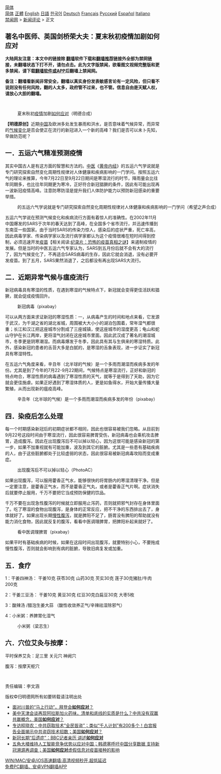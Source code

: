  <!-- 面包屑导航 --> <div class="breadcrumb"><!-- GTranslate: https://gtranslate.io/ -->  <div class="switcher notranslate">  <div class="selected">  <a href="#" onclick="return false;"> 简体</a>  </div>  <div class="option">  <a href="https://www.bannedbook.org" onclick="doGTranslate('zh-CN|zh-CN');jQuery('div.switcher div.selected a').html(jQuery(this).html());return false;" title="简体中文" class="nturl selected"> 简体</a>  <a href="https://www.bannedbook.org/zh-tw/" onclick="doGTranslate('zh-CN|zh-TW');jQuery('div.switcher div.selected a').html(jQuery(this).html());return false;" title="繁體中文" class="nturl"> 正體</a>  <a href="https://www.bannedbook.org/en/" onclick="doGTranslate('zh-CN|en');jQuery('div.switcher div.selected a').html(jQuery(this).html());return false;" title="English" class="nturl"> English</a>  <a href="https://www.bannedbook.org/ja/" onclick="doGTranslate('zh-CN|ja');jQuery('div.switcher div.selected a').html(jQuery(this).html());return false;" title="日本語" class="nturl"> 日語</a>  <a href="https://www.bannedbook.org/ko/" onclick="doGTranslate('zh-CN|ko');jQuery('div.switcher div.selected a').html(jQuery(this).html());return false;" title="한국어" class="nturl"> 한국어</a>  <a href="https://www.bannedbook.org/de/" onclick="doGTranslate('zh-CN|de');jQuery('div.switcher div.selected a').html(jQuery(this).html());return false;" title="Deutsch" class="nturl"> Deutsch</a>  <a href="https://www.bannedbook.org/fr/" onclick="doGTranslate('zh-CN|fr');jQuery('div.switcher div.selected a').html(jQuery(this).html());return false;" title="Français" class="nturl"> Français</a>  <a href="https://www.bannedbook.org/ru/" onclick="doGTranslate('zh-CN|ru');jQuery('div.switcher div.selected a').html(jQuery(this).html());return false;" title="Русский" class="nturl"> Русский</a>  <a href="https://www.bannedbook.org/es/" onclick="doGTranslate('zh-CN|es');jQuery('div.switcher div.selected a').html(jQuery(this).html());return false;" title="Español" class="nturl"> Español</a>  <a href="https://www.bannedbook.org/it/" onclick="doGTranslate('zh-CN|it');jQuery('div.switcher div.selected a').html(jQuery(this).html());return false;" title="Italiano" class="nturl"> Italiano</a>  </div>  </div>      <div class='breadcrumb-sub'><!-- Breadcrumb NavXT 6.3.0 --> <a href="https://www.bannedbook.org/" class="home">禁闻网</a> &gt; <a href="https://www.bannedbook.org/bnews/comments/" class="category">新闻评论</a> &gt; 正文</div></div><h2>著名中医师、英国剑桥荣大夫：夏末秋初疫情加剧如何应对</h2> <p class="notice"><b>大陆网友注意：本文中的链接除 <a href="https://github.com/bannedbook/fanqiang" >翻墙</a>软件下载和<a href="https://github.com/killgcd/justmysocks/blob/master/README.md">翻墙推荐</a>链接外全部为禁网链接，未翻墙状态下打不开，请勿点击。此为文字版禁闻，欲看图文视频完整版和更多禁闻，请下载<a href="https://github.com/bannedbook/fanqiang">翻墙软件或APP</a>后翻墙上禁闻网。</p><p>备注：翻墙看新闻非常安全，翻墙以真实身份发表敏感言论有一定风险，但只看不说则没有任何风险，翻的人太多，政府管不过来，也不管。信息自由是天赋人权，请放心大胆的翻墙。</b></p>  <div class="entry"> <br /> <figure><a href="https://i2.wp.com/upload-images-bucket-v64rleca837do.s3.eu-west-1.amazonaws.com/wp-content/uploads/2021/08/09042538/%E6%9C%AA%E6%A0%87%E9%A2%98-1-4.jpg?fit=860%2C484&#038;ssl=1" data-caption="夏末秋初疫情加剧如何应对（明德合成）"></a><figcaption class="wp-caption-text">夏末秋初<a href="https://www.bannedbook.org/bnews/tag/%E7%96%AB%E6%83%85/" class="st_tag internal_tag" rel="tag" title="标签 疫情 下的日志">疫情</a>加剧<a href="https://www.bannedbook.org/bnews/tag/%E5%A6%82%E4%BD%95%E5%BA%94%E5%AF%B9/" class="st_tag internal_tag" rel="tag" title="标签 如何应对 下的日志">如何应对</a>（明德合成）</figcaption></figure> <p><strong>【明德原创】</strong>近期<span class='wp_keywordlink_affiliate'><a href="https://www.bannedbook.org/" title="中国" target="_blank">中国</a></span>及欧洲多处发生暴雨和洪水，是否意味着气候异常，而异常的<span class='wp_keywordlink'><a href="https://www.bannedbook.org/bnews/ssgc/20180904/993719.html" title="《魔鬼在统治着我们的世界(23)：环保主义(上)》" target="_blank">气候变化</a></span>是否会使正在流行的新冠进入一个新的高峰？我们是否可以未卜先知，早做防范呢？</p> <h2><strong>一．五运六气精准预测疫情</strong></h2> <p>其实中国古人是有这方面的智慧和方法的。<a href="https://www.bannedbook.org/bnews/tag/%e4%b8%ad%e5%8c%bb/" class="st_tag internal_tag" rel="tag" title="标签 中医 下的日志">中医</a>《<span class='wp_keywordlink'><a href="https://www.bannedbook.org/forum24/topic3903.html" title="《黄帝内经》" target="_blank">黄帝内经</a></span>》的五运六气学说就是专门研究探索自然变化周期性规律对人体健康和疾病影响的一门学问。按照五运六气的理论来推算，今年7月22日至9月22日期间是寒湿流行的时节，降雨量会比往年同期多，也比往年同期更为寒冷，正好符合新冠猖獗的条件，因此有可能出现再一波新冠疫情高峰。注意防寒防湿是提升我们人体防护能力以预防新冠感染的重要举措。</p> <figure id="attachment_52390" aria-describedby="caption-attachment-52390" style="width: 916px" class="wp-caption alignnone"><figcaption id="caption-attachment-52390" class="wp-caption-text">的五运六气学说就是专门研究探索自然变化周期性规律对人体健康和疾病影响的一门学问（希望之声合成）</figcaption></figure> <p>五运六气学说在预测气候变化和疾病流行方面有着惊人的准确性。在2002年11月中国爆发的SARS于次年的春天达到了高峰，在全国多个省市流行，并迅速传播到东南亚一些国家。由于当时SARS的传染力惊人，感染后的症状严重，死亡率高，因此病毒学家、传染病学家以及流行病学家都认为这个疫情很难在短时间得到控制，必须迅速开发<span class='wp_keywordlink'><a href="https://www.bannedbook.org/bnews/tculture/20160630/551027.html" title="疫苗" target="_blank">疫苗</a></span>【相关阅读:<a href='https://www.bannedbook.org/bnews/topimagenews/20180408/925060.html' target='_blank'>纪录片：恐怖的疫苗真相之谜</a>】来遏制疫情的发展。但是当时的中医五运六气专家认为，SARS到五月份后就不会有大的流行了，因为气候变化了，不再适合SARS病毒的生存，因此它就会消退，没有必要开发疫苗。到了五月，SARS果然消退了，之后都没有再出现SARS大流行。</p> <h2><strong>二．近期异常气候与瘟疫流行</strong></h2> <p>新冠病毒具有寒湿的性质，在遇到寒湿的气候特点下，新冠就会变得更佳活跃和猖獗，就会促成疫情回升。</p> <figure id="attachment_26927" aria-describedby="caption-attachment-26927" style="width: 892px" class="wp-caption alignnone"><figcaption id="caption-attachment-26927" class="wp-caption-text">新冠病毒（pixabay）</figcaption></figure> <p>可以从两方面来求证新冠的寒湿性质：一，从病毒产生的时间和地点来看，它发源于武汉，为千湖之省的湖北省城，周围被大大小小的湖泊包围着，常年湿气都很重；长江和汉江把这座城市分割成了三座城镇，使这座城市的湿度更高；龟山和蛇山守护在长江两岸，更将湿气封闭在这座城市里面。因此武汉成了著名的潮湿城市，冬季更是阴寒潮湿。而病毒爆发于冬季，因此具有其与生俱来的寒湿特质。此外，感染新冠的患者的舌苔大多是白腻的，是寒湿的舌象表现，进一步证实了新冠具有寒湿特性。</p>  <p>在五运六气角度来看，辛丑年（北半球的气候）是一个多雨而潮湿而疾病多发的年份。尤其是到了今年的7月22-9月22期间，气候特点是寒湿流行，正好和新冠的特点吻合，寒湿性质的病毒遇到了寒湿性质的天气，就等于是得到了天助，因为它就会更佳施虐。如果正好遇到了寒湿体质的人，更是如鱼得水，开始大量传播大量繁殖，从而出现新的瘟疫高峰。</p> <figure id="attachment_52394" aria-describedby="caption-attachment-52394" style="width: 897px" class="wp-caption alignnone"><figcaption id="caption-attachment-52394" class="wp-caption-text">辛丑年（北半球的气候）是一个多雨而潮湿而疾病多发的年份（pixabay）</figcaption></figure> <h2><strong>四．染疫后怎么处理</strong></h2> <p>每一个时期感染新冠后的初期症状都不相同，因此也很容易被我们忽略。从目前到9月22号这段时间由于寒湿流行，因此很容易脾胃受伤，新冠病毒也会乘机攻击脾胃，造成腹泻。因此在出现腹泻后不可以掉以轻心，因为这很可能是感染新冠的第一步，如果不加重视就有可能加重，波及到其它的脏腑。尤其是一些患有基础疾病的人，由于这些脏腑都处于比较虚弱的状态，因此很容易被新冠病毒攻陷而变成重症。</p> <figure id="attachment_52398" aria-describedby="caption-attachment-52398" style="width: 999px" class="wp-caption alignnone"><figcaption id="caption-attachment-52398" class="wp-caption-text">出现腹泻后不可以掉以轻心（PhotoAC）</figcaption></figure> <p>如果出现腹泻，可以服用藿香正气水，能够很快的将胃肠内的寒湿清理干净。但是一定要注意，是藿香正气水，而不是藿香正气丸，或者是藿香正气片啊。症状消失后就要停止服用，千万不要把它当成预防保健的饮品。</p> <p>千万不要在出现急性腹泻的时候就立即服用止泻药，否则就把邪气封存在身体里面了。吃了寒湿的食物出现腹泻，是身体的正常反应，把不干净的东西排出去了，身体就好了。如果出现长期<a href="https://www.bannedbook.org/bnews/tag/%e6%85%a2%e6%80%a7%e8%85%b9%e6%b3%bb/" class="st_tag internal_tag" rel="tag" title="标签 慢性腹泻 下的日志">慢性腹泻</a>，就是脾阳不足了，肠胃没有脾阳的帮助就没有能力消化食物，因此就反复的腹泻，看看中医调理脾胃，把脾阳补起来就好了。</p> <figure id="attachment_52401" aria-describedby="caption-attachment-52401" style="width: 953px" class="wp-caption alignnone"><figcaption id="caption-attachment-52401" class="wp-caption-text">看中医调理脾胃（pixabay）</figcaption></figure> <p>如果平时有基础疾病的时候，如果在这段时间出现腹泻，就要特别小心，不要拖成慢性腹泻，否则就会影响到有病的脏腑，导致旧病复发或加重。</p>  <h2><strong>五．食疗</strong></h2> <p>1：干姜四神汤： 干姜10克 茯苓30克 山药30克 芡实30克 莲子30克猪肚/牛肉200克</p> <p>2：干姜三豆汤： 干姜10克 黄豆30克 红豆30克白扁豆30克 大枣5枚</p> <p>3：酸辣汤 /醋泡生姜大蒜 （酸性收敛养正气/辛辣祛湿除邪气）</p> <p>4：小米粥：养脾胃化湿气</p> <figure id="attachment_52402" aria-describedby="caption-attachment-52402" style="width: 899px" class="wp-caption alignnone"><figcaption id="caption-attachment-52402" class="wp-caption-text">小米粥（梁志生）</figcaption></figure> <h2><strong>六．穴位艾灸与按摩：</strong></h2> <p>平时保养艾灸：足三里 关元穴 神阙穴</p>  <p>腹泻：按摩天枢穴</p> <p>&nbsp;</p> <p>责任编辑：李文涵 </p> <p>版权©️归明德网所有如要转载请注明出处</p> <ul class='op-related-articles' title='相关阅读'> <li><a href='https://www.bannedbook.org/bnews/worldnews/usa/20210806/1601138.html' target='_blank'>面对川普的“马上行动”，拜登会<b>如何应对</b>？</a></li> <li><a href='https://www.bannedbook.org/bnews/bannedvideo/20210728/1595520.html' target='_blank'>美中天津会谈再现阿拉斯加火药味，清单和底线的实质是什么？中共没有双赢共赢概念，美国<b>如何应对</b>？</a></li> <li><a href='https://www.bannedbook.org/bnews/comments/20210728/1595486.html' target='_blank'>专访程晓农：中共窃取技术“全民皆盗”；类似“千人计划”有200多个！白宫报告全面揭示中共盗窃技术招数；美国<b>如何应对</b>？</a></li> <li><a href='https://www.bannedbook.org/bnews/cnnews/20210726/1594497.html' target='_blank'>新冠长期“后遗症”：BBC记者亲历 讲述<b>如何应对</b></a></li> <li><a href='https://www.bannedbook.org/bnews/worldnews/usa/20210719/1589801.html' target='_blank'>五角大楼维持人工智能竞争优势以应对中国；韩德塞呼吁中国分享数据 支持新冠溯源再调查；美国<b>如何应对</b>虚假信息对疫苗接种的影响</a></li> </ul> <p class="texttj"> <a href="https://github.com/bannedbook/fanqiang/wiki/V2ray%E6%9C%BA%E5%9C%BA" target="_blank">WIN/MAC/安卓/iOS高速翻墙:高清视频秒开,超低延迟</a><br/> <a href="https://github.com/bannedbook/fanqiang/wiki/%E7%A6%81%E9%97%BB%E7%BD%91%E5%AE%89%E5%8D%93%E7%BF%BB%E5%A2%99%E6%96%B0%E9%97%BBAPP" target="_blank">免费PC翻墙、安卓VPN翻墙APP</a></p> <p>&nbsp;</p><a name='sharetosocial'></a>  <div style="margin-bottom:5px;padding-bottom:5px;clear:both"> <div id="archive-pix-1" class="banner-ads"> <!-- AuctionX Display platform tag START --> <div id="26318x728x90x621x_ADSLOT2" clicktrack="%%CLICK_URL_ESC%%"></div> <!-- AuctionX Display platform tag END --> </div> <div id="archive-pix-2" class="banner-ads"> <!-- AuctionX Display platform tag START --> <div id="26315x300x250x621x_ADSLOT2" clicktrack="%%CLICK_URL_ESC%%"></div> <!-- AuctionX Display platform tag END --> </div> </div>  <div id="archive-pix-1" class="banner-ads"> <!-- AuctionX Display platform tag START --> <div id="26318x728x90x621x_ADSLOT3" clicktrack="%%CLICK_URL_ESC%%"></div> <!-- AuctionX Display platform tag END --> </div> </div><!--END ENTRY--> 